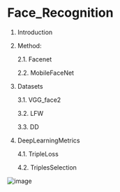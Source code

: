 # Face_Recognition


1. Introduction
2. Method:
   
   2.1. Facenet
   
   2.2. MobileFaceNet
   
3. Datasets

   3.1. VGG_face2
   
   3.2. LFW
   
   3.3. DD

4. DeepLearningMetrics
  
   4.1. TripleLoss
  
   4.2. TriplesSelection


![image](https://user-images.githubusercontent.com/61636515/93780904-079fe700-fc29-11ea-8649-3929d837bb0d.png)
